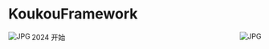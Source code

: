 # KoukouFramework
2024 开始
<img align="left" alt="JPG" src="https://github.com/hanshixucode/hanshixucode/blob/main/son.JPG" />
<img align="right" alt="JPG" src="https://github.com/hanshixucode/hanshixucode/blob/main/daughter.JPG" />
